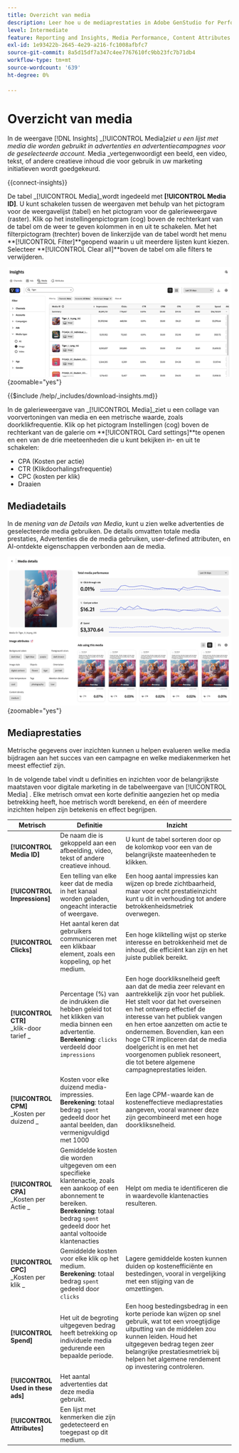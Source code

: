 ```yaml
---
title: Overzicht van media
description: Leer hoe u de mediaprestaties in Adobe GenStudio for Performance Marketing kunt evalueren.
level: Intermediate
feature: Reporting and Insights, Media Performance, Content Attributes
exl-id: 1e93422b-2645-4e29-a216-fc1008afbfc7
source-git-commit: 8a5d15df7a347c4ee7767610fc9bb23fc7b71db4
workflow-type: tm+mt
source-wordcount: '639'
ht-degree: 0%

---
```


# Overzicht van media

In de weergave [!DNL Insights] _[!UICONTROL Media]_ziet u een lijst met media die worden gebruikt in advertenties en advertentiecampagnes voor de geselecteerde account._ Media _vertegenwoordigt een beeld, een video, tekst, of andere creatieve inhoud die voor gebruik in uw marketing initiatieven wordt goedgekeurd.

{{connect-insights}}

De tabel _[!UICONTROL Media]_wordt ingedeeld met **[!UICONTROL Media ID]**. U kunt schakelen tussen de weergaven met behulp van het pictogram voor de weergavelijst (tabel) en het pictogram voor de galerieweergave (raster). Klik op het instellingenpictogram (cog) boven de rechterkant van de tabel om de weer te geven kolommen in en uit te schakelen. Met het filterpictogram (trechter) boven de linkerzijde van de tabel wordt het menu **[!UICONTROL Filter]**geopend waarin u uit meerdere lijsten kunt kiezen. Selecteer **[!UICONTROL Clear all]**boven de tabel om alle filters te verwijderen.

![ de filter en lijst van Media ](/help/assets/insights-media-filter.png){zoomable="yes"}

{{$include /help/_includes/download-insights.md}}

In de galerieweergave van _[!UICONTROL Media]_ziet u een collage van voorvertoningen van media en een metrische waarde, zoals doorklikfrequentie. Klik op het pictogram Instellingen (cog) boven de rechterkant van de galerie om **[!UICONTROL Card settings]**te openen en een van de drie meeteenheden die u kunt bekijken in- en uit te schakelen:

- CPA (Kosten per actie)
- CTR (Klikdoorhalingsfrequentie)
- CPC (kosten per klik)
- Draaien

## Mediadetails

In de _mening van de Details van Media_, kunt u zien welke advertenties de geselecteerde media gebruiken. De details omvatten totale media prestaties, Advertenties die de media gebruiken, user-defined attributen, en AI-ontdekte eigenschappen verbonden aan de media.

![ Details van Media ](/help/assets/insights-media-details.png){zoomable="yes"}

## Mediaprestaties

Metrische gegevens over inzichten kunnen u helpen evalueren welke media bijdragen aan het succes van een campagne en welke mediakenmerken het meest effectief zijn.

In de volgende tabel vindt u definities en inzichten voor de belangrijkste maatstaven voor digitale marketing in de tabelweergave van [!UICONTROL Media] . Elke metrisch omvat een korte definitie aangezien het op media betrekking heeft, hoe metrisch wordt berekend, en één of meerdere inzichten helpen zijn betekenis en effect begrijpen.

| Metrisch | Definitie | Inzicht |
| ---------------------- | ----------------------------- | -------------------------------- |
| **[!UICONTROL Media ID]** | De naam die is gekoppeld aan een afbeelding, video, tekst of andere creatieve inhoud. | U kunt de tabel sorteren door op de kolomkop voor een van de belangrijkste maateenheden te klikken. |
| **[!UICONTROL Impressions]** | Een telling van elke keer dat de media in het kanaal worden geladen, ongeacht interactie of weergave. | Een hoog aantal impressies kan wijzen op brede zichtbaarheid, maar voor echt prestatieinzicht kunt u dit in verhouding tot andere betrokkenheidsmetriek overwegen. |
| **[!UICONTROL Clicks]** | Het aantal keren dat gebruikers communiceren met een klikbaar element, zoals een koppeling, op het medium. | Een hoge kliktelling wijst op sterke interesse en betrokkenheid met de inhoud, die efficiënt kan zijn en het juiste publiek bereikt. |
| **[!UICONTROL CTR]**<br>_klik-door tarief _ | Percentage (%) van de indrukken die hebben geleid tot het klikken van media binnen een advertentie.<br>**Berekening**: `clicks` verdeeld door `impressions` | Een hoge doorkliksnelheid geeft aan dat de media zeer relevant en aantrekkelijk zijn voor het publiek. Het stelt voor dat het overseinen en het ontwerp effectief de interesse van het publiek vangen en hen ertoe aanzetten om actie te ondernemen. Bovendien, kan een hoge CTR impliceren dat de media doelgericht is en met het voorgenomen publiek resoneert, die tot betere algemene campagneprestaties leiden. |
| **[!UICONTROL CPM]**<br>_Kosten per duizend _ | Kosten voor elke duizend media-impressies.<br>**Berekening**: totaal bedrag `spent` gedeeld door het aantal beelden, dan vermenigvuldigd met 1000 | Een lage CPM-waarde kan de kosteneffectieve mediaprestaties aangeven, vooral wanneer deze zijn gecombineerd met een hoge doorkliksnelheid. |
| **[!UICONTROL CPA]**<br>_Kosten per Actie _ | Gemiddelde kosten die worden uitgegeven om een specifieke klantenactie, zoals een aankoop of een abonnement te bereiken.<br>**Berekening**: totaal bedrag `spent` gedeeld door het aantal voltooide klantenacties | Helpt om media te identificeren die in waardevolle klantenacties resulteren. |
| **[!UICONTROL CPC]**<br>_Kosten per klik _ | Gemiddelde kosten voor elke klik op het medium.<br>**Berekening**: totaal bedrag `spent` gedeeld door `clicks` | Lagere gemiddelde kosten kunnen duiden op kostenefficiënte en bestedingen, vooral in vergelijking met een stijging van de omzettingen. |
| **[!UICONTROL Spend]** | Het uit de begroting uitgegeven bedrag heeft betrekking op individuele media gedurende een bepaalde periode. | Een hoog bestedingsbedrag in een korte periode kan wijzen op snel gebruik, wat tot een vroegtijdige uitputting van de middelen zou kunnen leiden. Houd het uitgegeven bedrag tegen zeer belangrijke prestatiesmetriek bij helpen het algemene rendement op investering controleren. |
| **[!UICONTROL Used in these ads]** | Het aantal advertenties dat deze media gebruikt. | |
| **[!UICONTROL Attributes]** | Een lijst met kenmerken die zijn gedetecteerd en toegepast op dit medium. | |
